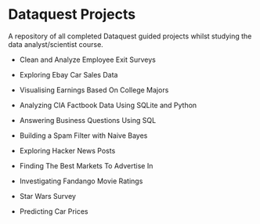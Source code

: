 # Dataquest Projects

A repository of all completed Dataquest guided projects whilst studying the data analyst/scientist course.

- Clean and Analyze Employee Exit Surveys
- Exploring Ebay Car Sales Data
- Visualising Earnings Based On College Majors
- Analyzing CIA Factbook Data Using SQLite and Python
- Answering Business Questions Using SQL
- Building a Spam Filter with Naive Bayes
- Exploring Hacker News Posts
- Finding The Best Markets To Advertise In
- Investigating Fandango Movie Ratings
- Star Wars Survey

- Predicting Car Prices
